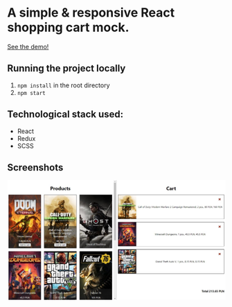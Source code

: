 # A simple & responsive React shopping cart mock.

[See the demo!](http://kartm.github.io/sample-react-shopping-cart)

## Running the project locally

1. `npm install` in the root directory
2. `npm start`

## Technological stack used:
- React
- Redux
- SCSS

## Screenshots

<img src="./final.jpg">
